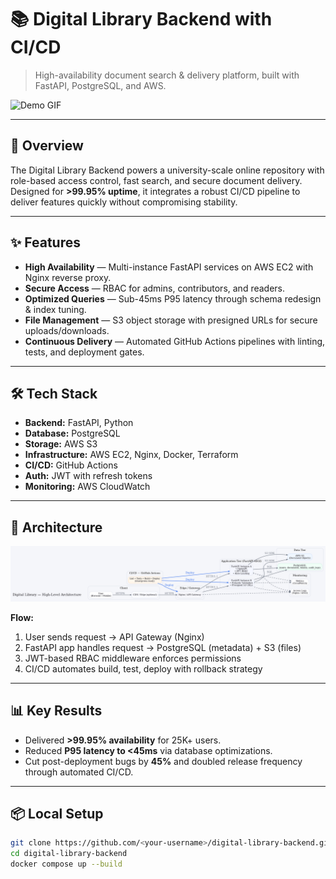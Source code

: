 # 📚 Digital Library Backend with CI/CD
> High-availability document search & delivery platform, built with FastAPI, PostgreSQL, and AWS.

![Demo GIF](docs/demo.gif)

---

## 🚀 Overview
The Digital Library Backend powers a university-scale online repository with role-based access control, fast search, and secure document delivery. Designed for **>99.95% uptime**, it integrates a robust CI/CD pipeline to deliver features quickly without compromising stability.

---

## ✨ Features
- **High Availability** — Multi-instance FastAPI services on AWS EC2 with Nginx reverse proxy.  
- **Secure Access** — RBAC for admins, contributors, and readers.  
- **Optimized Queries** — Sub-45ms P95 latency through schema redesign & index tuning.  
- **File Management** — S3 object storage with presigned URLs for secure uploads/downloads.  
- **Continuous Delivery** — Automated GitHub Actions pipelines with linting, tests, and deployment gates.  

---

## 🛠 Tech Stack
- **Backend:** FastAPI, Python  
- **Database:** PostgreSQL  
- **Storage:** AWS S3  
- **Infrastructure:** AWS EC2, Nginx, Docker, Terraform  
- **CI/CD:** GitHub Actions  
- **Auth:** JWT with refresh tokens  
- **Monitoring:** AWS CloudWatch  

---

## 📐 Architecture
![Architecture Diagram](docs/digital_library_architecture_clean.png)

**Flow:**
1. User sends request → API Gateway (Nginx)  
2. FastAPI app handles request → PostgreSQL (metadata) + S3 (files)  
3. JWT-based RBAC middleware enforces permissions  
4. CI/CD automates build, test, deploy with rollback strategy  

---

## 📊 Key Results
- Delivered **>99.95% availability** for 25K+ users.  
- Reduced **P95 latency to <45ms** via database optimizations.  
- Cut post-deployment bugs by **45%** and doubled release frequency through automated CI/CD.  

---

## 📦 Local Setup
```bash
git clone https://github.com/<your-username>/digital-library-backend.git
cd digital-library-backend
docker compose up --build
